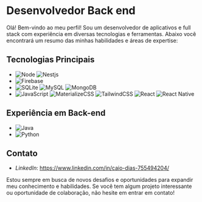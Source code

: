 # Desenvolvedor Back end

Olá! Bem-vindo ao meu perfil! Sou um desenvolvedor de aplicativos e full stack com experiência em diversas tecnologias e ferramentas. Abaixo você encontrará um resumo das minhas habilidades e áreas de expertise:

## Tecnologias Principais

- ![Node]([https://img.shields.io/badge/Flutter-02569B?style=flat&logo=flutter&logoColor=white](https://img.shields.io/badge/node-02569B?style=flat&logo=node&logoColor=white)) ![Nestjs](https://img.shields.io/badge/nestjs-02569B?style=flat&logo=nestjs&logoColor=red)
- ![Firebase](https://img.shields.io/badge/Firebase-FFCA28?style=flat&logo=firebase&logoColor=black)
- ![SQLite](https://img.shields.io/badge/SQLite-003B57?style=flat&logo=sqlite&logoColor=white) ![MySQL](https://img.shields.io/badge/MySQL-4479A1?style=flat&logo=mysql&logoColor=white) ![MongoDB](https://img.shields.io/badge/MongoDB-47A248?style=flat&logo=mongodb&logoColor=white)
- ![JavaScript](https://img.shields.io/badge/JavaScript-F7DF1E?style=flat&logo=javascript&logoColor=black) ![MaterializeCSS](https://img.shields.io/badge/MaterializeCSS-0081CB?style=flat&logo=materialize-css&logoColor=white) ![TailwindCSS](https://img.shields.io/badge/Tailwind%20CSS-38B2AC?style=flat&logo=tailwind-css&logoColor=white) ![React](https://img.shields.io/badge/React-61DAFB?style=flat&logo=react&logoColor=black) ![React Native](https://img.shields.io/badge/React_Native-61DAFB?style=flat&logo=react&logoColor=black)

## Experiência em Back-end

- ![Java](https://img.shields.io/badge/Java-007396?style=flat&logo=java&logoColor=white)
- ![Python](https://img.shields.io/badge/Python-3776AB?style=flat&logo=python&logoColor=white)


## Contato

- *LinkedIn*: <https://www.linkedin.com/in/caio-dias-755494204/>

Estou sempre em busca de novos desafios e oportunidades para expandir meu conhecimento e habilidades. Se você tem algum projeto interessante ou oportunidade de colaboração, não hesite em entrar em contato!
